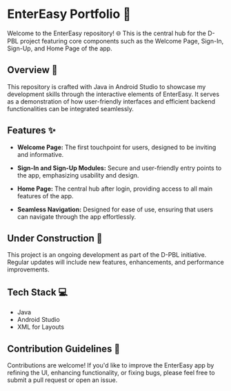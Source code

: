 # EnterEasy Portfolio 🚀

Welcome to the EnterEasy repository! 🌐 This is the central hub for the D-PBL project featuring core components such as the Welcome Page, Sign-In, Sign-Up, and Home Page of the app.

## Overview 📝

This repository is crafted with Java in Android Studio to showcase my development skills through the interactive elements of EnterEasy. It serves as a demonstration of how user-friendly interfaces and efficient backend functionalities can be integrated seamlessly.

## Features ✨

- **Welcome Page:** The first touchpoint for users, designed to be inviting and informative.
  
- **Sign-In and Sign-Up Modules:** Secure and user-friendly entry points to the app, emphasizing usability and design.

- **Home Page:** The central hub after login, providing access to all main features of the app.

- **Seamless Navigation:** Designed for ease of use, ensuring that users can navigate through the app effortlessly.

## Under Construction 🚧

This project is an ongoing development as part of the D-PBL initiative. Regular updates will include new features, enhancements, and performance improvements.

## Tech Stack 💻

- Java
- Android Studio
- XML for Layouts

## Contribution Guidelines 🤝

Contributions are welcome! If you'd like to improve the EnterEasy app by refining the UI, enhancing functionality, or fixing bugs, please feel free to submit a pull request or open an issue.
